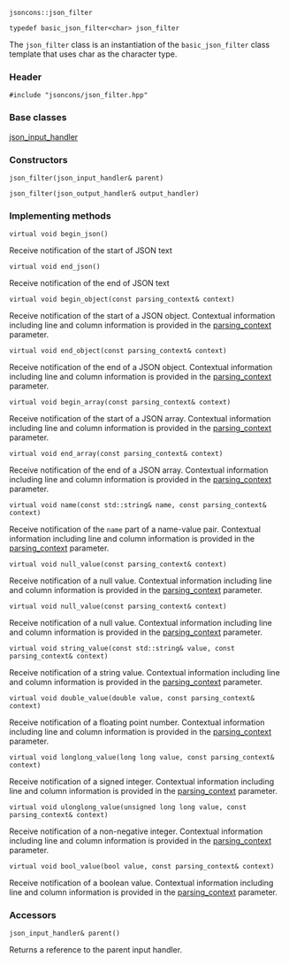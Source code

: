     jsoncons::json_filter

    typedef basic_json_filter<char> json_filter

The `json_filter` class is an instantiation of the `basic_json_filter` class template that uses char as the character type.

### Header

    #include "jsoncons/json_filter.hpp"

### Base classes

[json_input_handler](json_input_handler)

### Constructors

    json_filter(json_input_handler& parent)

    json_filter(json_output_handler& output_handler)

### Implementing methods

    virtual void begin_json()
Receive notification of the start of JSON text

    virtual void end_json()
Receive notification of the end of JSON text

    virtual void begin_object(const parsing_context& context)
Receive notification of the start of a JSON object. Contextual information including
line and column information is provided in the [parsing_context](parsing_context) parameter. 

    virtual void end_object(const parsing_context& context)
Receive notification of the end of a JSON object. Contextual information including
line and column information is provided in the [parsing_context](parsing_context) parameter. 

    virtual void begin_array(const parsing_context& context)
Receive notification of the start of a JSON array. Contextual information including
line and column information is provided in the [parsing_context](parsing_context) parameter. 

    virtual void end_array(const parsing_context& context)
Receive notification of the end of a JSON array. Contextual information including
line and column information is provided in the [parsing_context](parsing_context) parameter. 

    virtual void name(const std::string& name, const parsing_context& context)
Receive notification of the `name` part of a name-value pair. Contextual information including
line and column information is provided in the [parsing_context](parsing_context) parameter.  

    virtual void null_value(const parsing_context& context)
Receive notification of a null value. Contextual information including
line and column information is provided in the [parsing_context](parsing_context) parameter. 

    virtual void null_value(const parsing_context& context)
Receive notification of a null value. Contextual information including
line and column information is provided in the [parsing_context](parsing_context) parameter. 

    virtual void string_value(const std::string& value, const parsing_context& context)
Receive notification of a string value. Contextual information including
line and column information is provided in the [parsing_context](parsing_context) parameter. 

    virtual void double_value(double value, const parsing_context& context)
Receive notification of a floating point number. Contextual information including
line and column information is provided in the [parsing_context](parsing_context) parameter. 

    virtual void longlong_value(long long value, const parsing_context& context)
Receive notification of a signed integer. Contextual information including
line and column information is provided in the [parsing_context](parsing_context) parameter. 

    virtual void ulonglong_value(unsigned long long value, const parsing_context& context)
Receive notification of a non-negative integer. Contextual information including
line and column information is provided in the [parsing_context](parsing_context) parameter. 

    virtual void bool_value(bool value, const parsing_context& context)
Receive notification of a boolean value. Contextual information including
line and column information is provided in the [parsing_context](parsing_context) parameter. 

### Accessors

    json_input_handler& parent()
Returns a reference to the parent input handler. 
